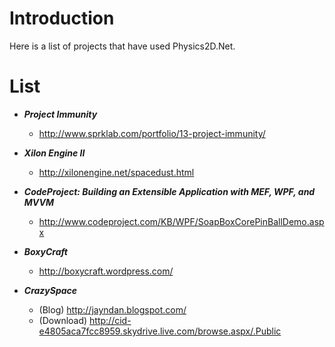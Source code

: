 # Introduction #

Here is a list of projects that have used Physics2D.Net.


# List #
  * _**Project Immunity**_
    * http://www.sprklab.com/portfolio/13-project-immunity/


  * _**Xilon Engine II**_
    * http://xilonengine.net/spacedust.html


  * _**CodeProject: Building an Extensible Application with MEF, WPF, and MVVM**_
    * http://www.codeproject.com/KB/WPF/SoapBoxCorePinBallDemo.aspx


  * _**BoxyCraft**_
    * http://boxycraft.wordpress.com/


  * _**CrazySpace**_
    * (Blog) http://jayndan.blogspot.com/
    * (Download) http://cid-e4805aca7fcc8959.skydrive.live.com/browse.aspx/.Public